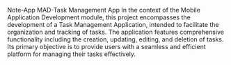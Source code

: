 Note-App
MAD-Task Management App
In the context of the Mobile Application Development module, this project encompasses the development of a Task Management Application, intended to facilitate the organization and tracking of tasks. The application features comprehensive functionality including the creation, updating, editing, and deletion of tasks. Its primary objective is to provide users with a seamless and efficient platform for managing their tasks effectively.
